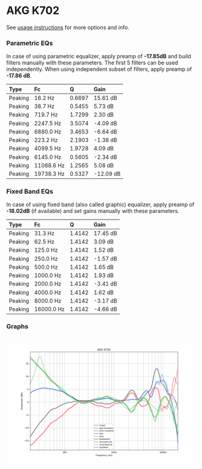 # AKG K702
See [usage instructions](https://github.com/jaakkopasanen/AutoEq#usage) for more options and info.

### Parametric EQs
In case of using parametric equalizer, apply preamp of **-17.85dB** and build filters manually
with these parameters. The first 5 filters can be used independently.
When using independent subset of filters, apply preamp of **-17.86 dB**.

| Type    | Fc         |      Q | Gain      |
|:--------|:-----------|:-------|:----------|
| Peaking | 16.2 Hz    | 0.6697 | 15.61 dB  |
| Peaking | 38.7 Hz    | 0.5455 | 5.73 dB   |
| Peaking | 719.7 Hz   | 1.7299 | 2.30 dB   |
| Peaking | 2247.5 Hz  | 3.5074 | -4.09 dB  |
| Peaking | 6880.0 Hz  | 3.4653 | -6.64 dB  |
| Peaking | 223.2 Hz   | 2.1903 | -1.38 dB  |
| Peaking | 4099.5 Hz  | 1.9728 | 4.09 dB   |
| Peaking | 6145.0 Hz  | 0.5605 | -2.34 dB  |
| Peaking | 11088.6 Hz | 1.2565 | 5.08 dB   |
| Peaking | 19738.3 Hz | 0.5327 | -12.09 dB |

### Fixed Band EQs
In case of using fixed band (also called graphic) equalizer, apply preamp of **-18.02dB**
(if available) and set gains manually with these parameters.

| Type    | Fc         |      Q | Gain     |
|:--------|:-----------|:-------|:---------|
| Peaking | 31.3 Hz    | 1.4142 | 17.45 dB |
| Peaking | 62.5 Hz    | 1.4142 | 3.09 dB  |
| Peaking | 125.0 Hz   | 1.4142 | 1.52 dB  |
| Peaking | 250.0 Hz   | 1.4142 | -1.57 dB |
| Peaking | 500.0 Hz   | 1.4142 | 1.65 dB  |
| Peaking | 1000.0 Hz  | 1.4142 | 1.93 dB  |
| Peaking | 2000.0 Hz  | 1.4142 | -3.41 dB |
| Peaking | 4000.0 Hz  | 1.4142 | 1.62 dB  |
| Peaking | 8000.0 Hz  | 1.4142 | -3.17 dB |
| Peaking | 16000.0 Hz | 1.4142 | -4.66 dB |

### Graphs
![](./AKG%20K702.png)
